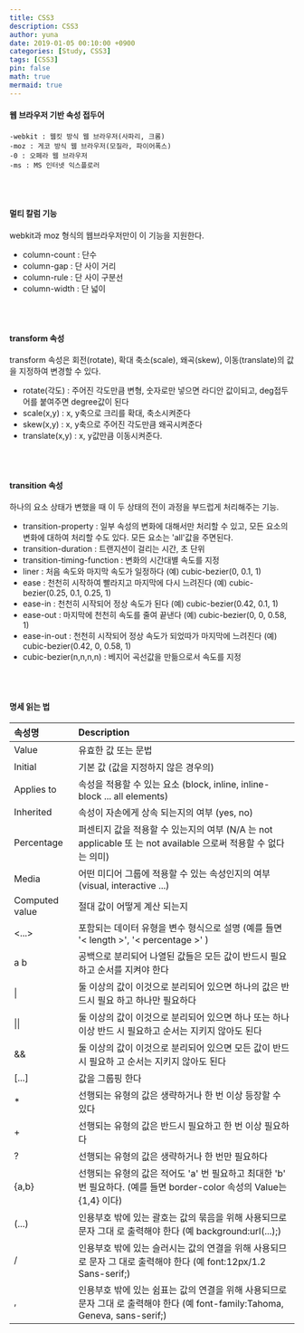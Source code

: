 ```yaml
---
title: CSS3
description: CSS3
author: yuna
date: 2019-01-05 00:10:00 +0900
categories: [Study, CSS3]
tags: [CSS3]
pin: false
math: true
mermaid: true
---
```


#### 웹 브라우저 기반 속성 접두어
```
-webkit : 웹킷 방식 웹 브라우저(사파리, 크롬)
-moz : 게코 방식 웹 브라우저(모질라, 파이어폭스)
-0 : 오페라 웹 브라우저
-ms : MS 인터넷 익스플로러
```

<br/>
<br/>

#### 멀티 칼럼 기능
webkit과 moz 형식의 웹브라우저만이 이 기능을 지원한다.
- column-count : 단수
- column-gap : 단 사이 거리
- column-rule : 단 사이 구분선
- column-width : 단 넓이

<br/>
<br/>

#### transform 속성
transform 속성은 회전(rotate), 확대 축소(scale), 왜곡(skew), 이동(translate)의 값을 지정하여 변경할 수 있다.
- rotate(각도) : 주어진 각도만큼 변형, 숫자로만 넣으면 라디안 값이되고, deg접두어를 붙여주면 degree값이 된다
- scale(x,y) : x, y축으로 크리를 확대, 축소시켜준다
- skew(x,y) : x, y축으로 주어진 각도만큼 왜곡시켜준다
- translate(x,y) : x, y값만큼 이동시켜준다.

<br/>
<br/>

#### transition 속성
하나의 요소 상태가 변했을 때 이 두 상태의 전이 과정을 부드럽게 처리해주는 기능.
- transition-property : 일부 속성의 변화에 대해서만 처리할 수 있고, 모든 요소의 변화에 대하여 처리할 수도 있다. 모든 요소는 'all'값을 주면된다.
- transition-duration : 트랜지션이 걸리는 시간, 초 단위
- transition-timing-function : 변화의 시간대별 속도를 지정
- liner : 처음 속도와 마지막 속도가 일정하다 (예) cubic-bezier(0, 0.1, 1)
- ease : 천천히 시작하여 빨라지고 마지막에 다시 느려진다 (예) cubic-bezier(0.25, 0.1, 0.25, 1)
- ease-in : 천천히 시작되어 정상 속도가 된다 (예) cubic-bezier(0.42, 0.1, 1)
- ease-out : 마지막에 천천히 속도를 줄여 끝낸다 (예) cubic-bezier(0, 0, 0.58, 1)
- ease-in-out : 천천히 시작되어 정상 속도가 되었따가 마지막에 느려진다 (예) cubic-bezier(0.42, 0, 0.58, 1)
- cubic-bezier(n,n,n,n) : 베지어 곡선값을 만듦으로서 속도를 지정

<br/>
<br/>

#### 명세 읽는 법

| 속성명         | Description                                                                                                                   |
| :------------- | :---------------------------------------------------------------------------------------------------------------------------- |
| Value          | 유효한 값 또는 문법                                                                                                           |
| Initial        | 기본 값 (값을 지정하지 않은 경우의)                                                                                           |
| Applies to     | 속성을 적용할 수 있는 요소 (block, inline, inline-block ... all elements)                                                     |
| Inherited      | 속성이 자손에게 상속 되는지의 여부 (yes, no)                                                                                  |
| Percentage     | 퍼센티지 값을 적용할 수 있는지의 여부 (N/A 는 not applicable 또 는 not available 으로써 적용할 수 없다는 의미)                |
| Media          | 어떤 미디어 그룹에 적용할 수 있는 속성인지의 여부 (visual, interactive ...)                                                   |
| Computed value | 절대 값이 어떻게 계산 되는지                                                                                                  |
| <...>          | 포함되는 데이터 유형을 변수 형식으로 설명 (예를 들면  '< length >', '< percentage  >'  )                                      |
| a b            | 공백으로 분리되어 나열된 값들은 모든 값이 반드시 필요하고 순서를 지켜야 한다                                                  |
| \|             | 둘 이상의 값이 이것으로 분리되어 있으면 하나의 값은 반드시 필요 하고 하나만 필요하다                                          |
| \|\|           | 둘 이상의 값이 이것으로 분리되어 있으면 하나 또는 하나 이상 반드 시 필요하고 순서는 지키지 않아도 된다                        |
| &&             | 둘 이상의 값이 이것으로 분리되어 있으면 모든 값이 반드시 필요하 고 순서는 지키지 않아도 된다                                  |
| [...]          | 값을 그룹핑 한다                                                                                                              |
| *              | 선행되는 유형의 값은 생략하거나 한 번 이상 등장할 수 있다                                                                     |
| +              | 선행되는 유형의 값은 반드시 필요하고 한 번 이상 필요하다                                                                      |
| ?              | 선행되는 유형의 값은 생략하거나 한 번만 필요하다                                                                              |
| {a,b}          | 선행되는 유형의 값은 적어도 'a' 번 필요하고 최대한 'b' 번 필요하다. (예를 들면 border-color 속성의 Value는 {1,4} 이다)        |
| (...)          | 인용부호 밖에 있는 괄호는 값의 묶음을 위해 사용되므로 문자 그대 로 출력해야 한다 (예 background:url(...)\;)                   |
| /              | 인용부호 밖에 있는 슬러시는 값의 연결을 위해 사용되므로 문자 그 대로 출력해야 한다 (예 font:12px/1.2 Sans-serif;)             |
| ,              | 인용부호 밖에 있는 쉼표는 값의 연결을 위해 사용되므로 문자 그대 로 출력해야 한다 (예 font-family:Tahoma, Geneva, sans-serif;) |
